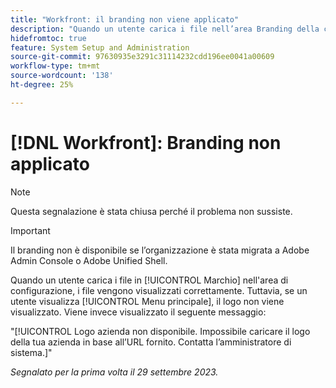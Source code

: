 ```yaml
---
title: "Workfront: il branding non viene applicato"
description: "Quando un utente carica i file nell’area Branding della configurazione, questi vengono caricati correttamente. Tuttavia, se un utente visualizza il menu principale, non vede il logo. Invece, viene visualizzato un messaggio di errore."
hidefromtoc: true
feature: System Setup and Administration
source-git-commit: 97630935e3291c31114232cdd196ee0041a00609
workflow-type: tm+mt
source-wordcount: '138'
ht-degree: 25%

---
```



# [!DNL Workfront]: Branding non applicato

>[!NOTE]
>
>Questa segnalazione è stata chiusa perché il problema non sussiste.

>[!IMPORTANT]
>
>Il branding non è disponibile se l’organizzazione è stata migrata a Adobe Admin Console o Adobe Unified Shell.

Quando un utente carica i file in [!UICONTROL Marchio] nell&#39;area di configurazione, i file vengono visualizzati correttamente. Tuttavia, se un utente visualizza [!UICONTROL Menu principale], il logo non viene visualizzato. Viene invece visualizzato il seguente messaggio:

&quot;[!UICONTROL Logo azienda non disponibile. Impossibile caricare il logo della tua azienda in base all’URL fornito. Contatta l’amministratore di sistema.]&quot;

_Segnalato per la prima volta il 29 settembre 2023._
